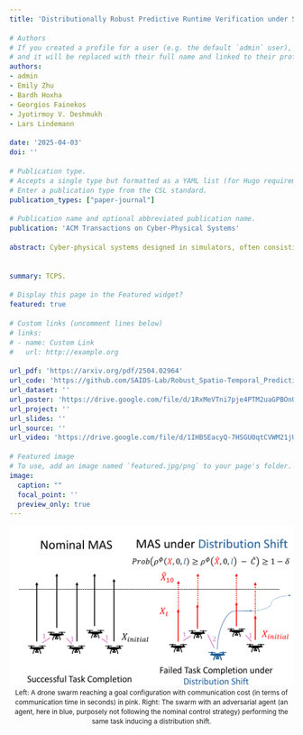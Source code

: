 ```yaml
---
title: 'Distributionally Robust Predictive Runtime Verification under Spatio-Temporal Logic Specifications'

# Authors
# If you created a profile for a user (e.g. the default `admin` user), write the username (folder name) here
# and it will be replaced with their full name and linked to their profile.
authors:
- admin
- Emily Zhu
- Bardh Hoxha
- Georgios Fainekos
- Jyotirmoy V. Deshmukh
- Lars Lindemann

date: '2025-04-03'
doi: ''

# Publication type.
# Accepts a single type but formatted as a YAML list (for Hugo requirements).
# Enter a publication type from the CSL standard.
publication_types: ["paper-journal"]

# Publication name and optional abbreviated publication name.
publication: 'ACM Transactions on Cyber-Physical Systems'

abstract: Cyber-physical systems designed in simulators, often consisting of multiple interacting agents, behave differently in the real-world. We would like to verify these systems during runtime when they are deployed. Thus, we propose robust predictive runtime verification (RPRV) algorithms for (1) general stochastic CPS under signal temporal logic (STL) tasks, and (2) stochastic multi-agent systems (MAS) under spatio-temporal logic tasks. The RPRV problem presents the following challenges (1) there may not be sufficient data on the behavior of the deployed CPS, (2) predictive models based on design phase system trajectories may encounter distribution shift during real-world deployment, and (3) the algorithms need to scale to the complexity of MAS and be applicable to spatio-temporal logic tasks. To address these challenges, we assume knowledge of an upper bound on the statistical distance (in terms of an f-divergence) between the trajectory distributions of the system at deployment and design time. We are motivated by our prior work [1, 2] where we proposed an accurate and an interpretable RPRV algorithm for general CPS, which we here extend to the MAS setting and spatio-temporal logic tasks. Specifically, we use a learned predictive model to estimate the system behavior at runtime and robust conformal prediction to obtain probabilistic guarantees by accounting for distribution shifts. Building on [1], we perform robust conformal prediction over the robust semantics of spatio-temporal reach and escape logic (STREL) to obtain centralized RPRV algorithms for MAS. We empirically validate our results in a drone swarm simulator, where we show the scalability of our RPRV algorithms to MAS and analyze the impact of different trajectory predictors on the verification result. To the best of our knowledge, these are the first statistically valid algorithms for MAS under distribution shift.


summary: TCPS.

# Display this page in the Featured widget?
featured: true

# Custom links (uncomment lines below)
# links:
# - name: Custom Link
#   url: http://example.org

url_pdf: 'https://arxiv.org/pdf/2504.02964'
url_code: 'https://github.com/SAIDS-Lab/Robust_Spatio-Temporal_Predictive_Runtime_Verification'
url_dataset: ''
url_poster: 'https://drive.google.com/file/d/1RxMeVTni7pje4PTM2uaGPBOnUc5E1bPC/view?usp=drive_link'
url_project: ''
url_slides: ''
url_source: ''
url_video: 'https://drive.google.com/file/d/1IHBSEacyQ-7HSGU0qtCVWM21jUBh-eM4/view?usp=drive_link'

# Featured image
# To use, add an image named `featured.jpg/png` to your page's folder.
image:
  caption: ""
  focal_point: ''
  preview_only: true
---
```


<center>

![MKCT_workflow](featured.png)
<small>Left: A drone swarm reaching a goal configuration with communication cost (in terms of communication time in seconds) in pink. Right: The swarm with an adversarial agent (an agent, here in blue, purposely not following the nominal control strategy) performing the same task inducing a distribution shift.</small>

</center>
